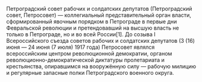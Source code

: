 Петроградский совет рабочих и солдатских депутатов (Петроградский совет, Петросовет) — коллегиальный представительный орган власти, сформированный явочным порядком в Петрограде в первые дни Февральской революции и претендовавший на высшую власть не только в Петрограде, но и во всей России[1]. До созыва I Всероссийского съезда советов рабочих и солдатских депутатов (3 (16) июня — 24 июня (7 июля) 1917 года) Петросовет являлся всероссийским центром революционной демократии, органом революционно-демократической диктатуры пролетариата и крестьянства, опиравшимся на вооружённую силу — рабочую милицию и регулярные запасные полки Петроградского военного округа.

